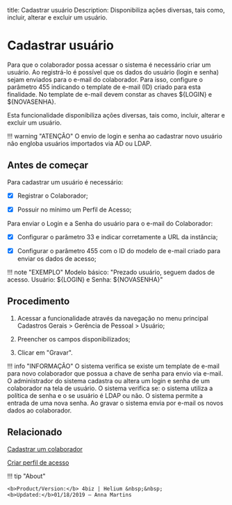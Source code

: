 title: Cadastrar usuário
Description: Disponibiliza ações diversas, tais como, incluir, alterar e excluir um usuário.

# Cadastrar usuário

Para que o colaborador possa acessar o sistema é necessário criar um usuário. Ao registrá-lo é possível que os dados do usuário (login e senha) sejam enviados para o e-mail do colaborador. Para isso, configure o parâmetro 455 indicando o template de e-mail (ID) criado para esta finalidade. No template de e-mail devem constar as chaves ${LOGIN} e ${NOVASENHA}.

Esta funcionalidade disponibiliza ações diversas, tais como, incluir, alterar e
excluir um usuário.

!!! warning "ATENÇÃO"
    O envio de login e senha ao cadastrar novo usuário não engloba usuários importados via AD ou LDAP.

## Antes de começar

Para cadastrar um usuário é necessário:

- [X] Registrar o Colaborador;

- [X] Possuir no mínimo um Perfil de Acesso;

Para enviar o Login e a Senha do usuário para o e-mail do Colaborador:

- [X] Configurar o parâmetro 33 e indicar corretamente a URL da instância;

- [X] Configurar o parâmetro 455 com o ID do modelo de e-mail criado para enviar os dados de acesso;

!!! note "EXEMPLO"
    Modelo básico: "Prezado usuário, seguem dados de acesso. Usuário: ${LOGIN} e Senha: ${NOVASENHA}"

## Procedimento

1.  Acessar a funcionalidade através da navegação no menu principal Cadastros
    Gerais \> Gerência de Pessoal \> Usuário;

2.  Preencher os campos disponibilizados;

3.  Clicar em "Gravar".

!!! info "INFORMAÇÃO"
    O sistema verifica se existe um template de e-mail para novo colaborador que possua a chave de senha para envio via e-mail. O administrador do sistema cadastra ou altera um login e senha de um colaborador na tela de usuário. O sistema verifica se: o sistema utiliza a política de senha e o se usuário é LDAP ou não. O sistema permite a entrada de uma nova senha. Ao gravar o sistema envia por e-mail os novos dados ao colaborador.

## Relacionado

[Cadastrar um colaborador](/pt-br/4biz-helium/initial-settings/access-settings/user/register-employee.html)

[Criar perfil de acesso](/pt-br/4biz-helium/initial-settings/access-settings/profile/create-profile-access.html)

!!! tip "About"

    <b>Product/Version:</b> 4biz | Helium &nbsp;&nbsp;
    <b>Updated:</b>01/18/2019 – Anna Martins

